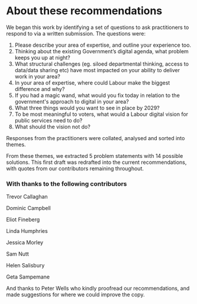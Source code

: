 # About these recommendations

We began this work by identifying a set of questions to ask practitioners to respond to via a written submission. The questions were:

1. Please describe your area of expertise, and outline your experience too.
2. Thinking about the existing Government’s digital agenda, what problem keeps you up at night?
3. What structural challenges (eg. siloed departmental thinking, access to data/data sharing etc) have most impacted on your ability to deliver work in your area?
4. In your area of expertise, where could Labour make the biggest difference and why?
5. If you had a magic wand, what would you fix today in relation to the government's approach to digital in your area?
6. What three things would you want to see in place by 2029?
7. To be most meaningful to voters, what would a Labour digital vision for public services need to do?
8. What should the vision not do? 

Responses from the practitioners were collated, analysed and sorted into themes.

From these themes, we extracted 5 problem statements with 14 possible solutions. This first draft was redrafted into the current recommendations, with quotes from our contributors remaining throughout.

### With thanks to the following contributors

Trevor Callaghan

Dominic Campbell

Eliot Fineberg

Linda Humphries

Jessica Morley

Sam Nutt

Helen Salisbury

Geta Sampemane

And thanks to Peter Wells who kindly proofread our recommendations, and made suggestions for where we could improve the copy.
